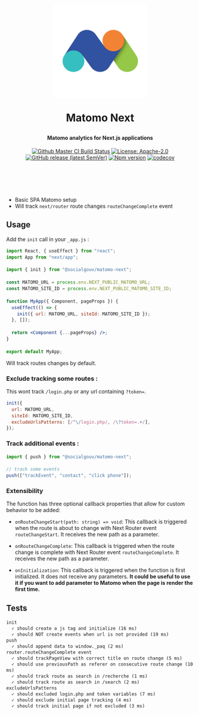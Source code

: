 <h1 align="center">
  <img src="https://github.com/SocialGouv/matomo-next/raw/master/.github/matomo.png" width="250"/>
  <p align="center">Matomo Next</p>
  <p align="center" style="font-size: 0.5em">Matomo analytics for Next.js applications</p>
</h1>

<p align="center">
  <a href="https://github.com/SocialGouv/matomo-next/actions/"><img src="https://github.com/SocialGouv/matomo-next/workflows/ci/badge.svg" alt="Github Master CI Build Status"></a>
  <a href="https://opensource.org/licenses/Apache-2.0"><img src="https://img.shields.io/badge/License-Apache--2.0-yellow.svg" alt="License: Apache-2.0"></a>
  <a href="https://github.com/SocialGouv/matomo-next/releases "><img alt="GitHub release (latest SemVer)" src="https://img.shields.io/github/v/release/SocialGouv/matomo-next?sort=semver"></a>
  <a href="https://www.npmjs.com/package/@socialgouv/matomo-next"><img src="https://img.shields.io/npm/v/@socialgouv/matomo-next.svg" alt="Npm version"></a>
  <a href="https://codecov.io/gh/SocialGouv/matomo-next"><img src="https://codecov.io/gh/SocialGouv/matomo-next/branch/master/graph/badge.svg" alt="codecov"></a>
</p>

<br>
<br>
<br>
<br>

- Basic SPA Matomo setup
- Will track `next/router` route changes `routeChangeComplete` event

## Usage

Add the `init` call in your `_app.js` :

```jsx
import React, { useEffect } from "react";
import App from "next/app";

import { init } from "@socialgouv/matomo-next";

const MATOMO_URL = process.env.NEXT_PUBLIC_MATOMO_URL;
const MATOMO_SITE_ID = process.env.NEXT_PUBLIC_MATOMO_SITE_ID;

function MyApp({ Component, pageProps }) {
  useEffect(() => {
    init({ url: MATOMO_URL, siteId: MATOMO_SITE_ID });
  }, []);

  return <Component {...pageProps} />;
}

export default MyApp;
```

Will track routes changes by default.

### Exclude tracking some routes :

This wont track `/login.php` or any url containing `?token=`.

```js
init({
  url: MATOMO_URL,
  siteId: MATOMO_SITE_ID,
  excludeUrlsPatterns: [/^\/login.php/, /\?token=.+/],
});
```

### Track additional events :

```js
import { push } from "@socialgouv/matomo-next";

// track some events
push(["trackEvent", "contact", "click phone"]);
```

### Extensibility

The function has three optional callback properties that allow for custom behavior to be added:

- `onRouteChangeStart(path: string) => void`: This callback is triggered when the route is about to change with Next Router event `routeChangeStart`. It receives the new path as a parameter.

- `onRouteChangeComplete`: This callback is triggered when the route change is complete with Next Router event `routeChangeComplete`. It receives the new path as a parameter.

- `onInitialization`: This callback is triggered when the function is first initialized. It does not receive any parameters. **It could be useful to use it if you want to add parameter to Matomo when the page is render the first time.**

## Tests

```
init
  ✓ should create a js tag and initialize (16 ms)
  ✓ should NOT create events when url is not provided (19 ms)
push
  ✓ should append data to window._paq (2 ms)
router.routeChangeComplete event
  ✓ should trackPageView with correct title on route change (5 ms)
  ✓ should use previousPath as referer on consecutive route change (10 ms)
  ✓ should track route as search in /recherche (1 ms)
  ✓ should track route as search in /search (2 ms)
excludeUrlsPatterns
  ✓ should excluded login.php and token variables (7 ms)
  ✓ should exclude initial page tracking (4 ms)
  ✓ should track initial page if not excluded (3 ms)
```
